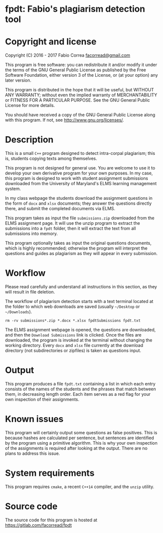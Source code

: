 # fpdt: Fabio's plagiarism detection tool

# Copyright and license

Copyright (C) 2016 - 2017 Fabio Correa <facorread@gmail.com>

This program is free software: you can redistribute it and/or modify
it under the terms of the GNU General Public License as published by
the Free Software Foundation, either version 3 of the License, or
(at your option) any later version.

This program is distributed in the hope that it will be useful,
but WITHOUT ANY WARRANTY; without even the implied warranty of
MERCHANTABILITY or FITNESS FOR A PARTICULAR PURPOSE.  See the
GNU General Public License for more details.

You should have received a copy of the GNU General Public License
along with this program.  If not, see <http://www.gnu.org/licenses/>.

# Description

This is a small `C++` program designed to detect intra-corpal plagiarism; this is, students copying texts among themselves.

This program is not designed for general use. You are welcome to use it to develop your own derivative program for your own purposes. In my case, this program is designed to work with student assignment submissions downloaded from the University of Maryland's ELMS learning management system.

In my class webpage the students download the assignment questions in the form of `docx` and `xlsx` documents; they answer the questions directly there, and submit the completed documents via ELMS.

This program takes as input the file `submissions.zip` downloaded from the ELMS assignment page. It will use the unzip program to extract the submissions into a `fpdt` folder, then it will extract the text from all submissions into memory.

This program optionally takes as input the original questions documents, which is highly recommended; otherwise the program will interpret the questions and guides as plagiarism as they will appear in every submission.

# Workflow

Please read carefully and understand all instructions in this section, as they will result in file deletion.

The workflow of plagiarism detection starts with a text terminal located at the folder to which web downloads are saved (usually `~/Desktop` or `~/Downloads`).

`rm -rv submissions*.zip *.docx *.xlsx fpdtSubmissions fpdt.txt`

The ELMS assignment webpage is opened, the questions are downloaded, and then the `Download Submissions` link is clicked. Once the files are downloaded, the program is invoked at the terminal without changing the working directory. Every `docx` and `xlsx` file currently at the download directory (not subdirectories or zipfiles) is taken as questions input.

# Output

This program produces a file `fpdt.txt` containing a list in which each entry consists of the names of the students and the phrases that match between them, in decreasing length order. Each item serves as a red flag for your own inspection of their assignments.

# Known issues

This program will certainly output some questions as false positives. This is because hashes are calculated per sentence, but sentences are identified by the program using a primitive algorithm. This is why your own inspection of the assignments is required after looking at the output. There are no plans to address this issue.

# System requirements

This program requires `cmake`, a recent `C++14` compiler, and the `unzip` utility.

# Source code

The source code for this program is hosted at https://gitlab.com/facorread/fpdt

